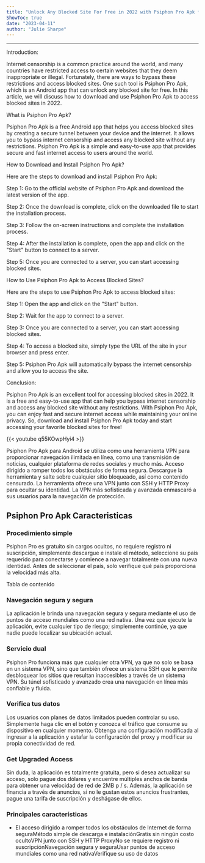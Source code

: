 ```yaml
---
title: "Unlock Any Blocked Site For Free in 2022 with Psiphon Pro Apk for Android - Download Now!"
ShowToc: true 
date: "2023-04-11"
author: "Julie Sharpe"
---
```

*****
Introduction:

Internet censorship is a common practice around the world, and many countries have restricted access to certain websites that they deem inappropriate or illegal. Fortunately, there are ways to bypass these restrictions and access blocked sites. One such tool is Psiphon Pro Apk, which is an Android app that can unlock any blocked site for free. In this article, we will discuss how to download and use Psiphon Pro Apk to access blocked sites in 2022.

What is Psiphon Pro Apk?

Psiphon Pro Apk is a free Android app that helps you access blocked sites by creating a secure tunnel between your device and the internet. It allows you to bypass internet censorship and access any blocked site without any restrictions. Psiphon Pro Apk is a simple and easy-to-use app that provides secure and fast internet access to users around the world.

How to Download and Install Psiphon Pro Apk?

Here are the steps to download and install Psiphon Pro Apk:

Step 1: Go to the official website of Psiphon Pro Apk and download the latest version of the app.

Step 2: Once the download is complete, click on the downloaded file to start the installation process.

Step 3: Follow the on-screen instructions and complete the installation process.

Step 4: After the installation is complete, open the app and click on the "Start" button to connect to a server.

Step 5: Once you are connected to a server, you can start accessing blocked sites.

How to Use Psiphon Pro Apk to Access Blocked Sites?

Here are the steps to use Psiphon Pro Apk to access blocked sites:

Step 1: Open the app and click on the "Start" button.

Step 2: Wait for the app to connect to a server.

Step 3: Once you are connected to a server, you can start accessing blocked sites.

Step 4: To access a blocked site, simply type the URL of the site in your browser and press enter.

Step 5: Psiphon Pro Apk will automatically bypass the internet censorship and allow you to access the site.

Conclusion:

Psiphon Pro Apk is an excellent tool for accessing blocked sites in 2022. It is a free and easy-to-use app that can help you bypass internet censorship and access any blocked site without any restrictions. With Psiphon Pro Apk, you can enjoy fast and secure internet access while maintaining your online privacy. So, download and install Psiphon Pro Apk today and start accessing your favorite blocked sites for free!

{{< youtube q55KOwpHyi4 >}} 



Psiphon Pro Apk para Android se utiliza como una herramienta VPN para proporcionar navegación ilimitada en línea, como una transmisión de noticias, cualquier plataforma de redes sociales y mucho más. Acceso dirigido a romper todos los obstáculos de forma segura. Descargue la herramienta y salte sobre cualquier sitio bloqueado, así como contenido censurado. La herramienta ofrece una VPN junto con SSH y HTTP Proxy para ocultar su identidad. La VPN más sofisticada y avanzada enmascaró a sus usuarios para la navegación de protección.
 
## Psiphon Pro Apk Caracteristicas
 
### Procedimiento simple
 
Psiphon Pro es gratuito sin cargos ocultos, no requiere registro ni suscripción, simplemente descargue e instale el método, seleccione su país requerido para conectarse y comience a navegar totalmente con una nueva identidad. Antes de seleccionar el país, solo verifique qué país proporciona la velocidad más alta.
 
Tabla de contenido
 
### Navegación segura y segura
 
La aplicación le brinda una navegación segura y segura mediante el uso de puntos de acceso mundiales como una red nativa. Una vez que ejecute la aplicación, evite cualquier tipo de riesgo; simplemente continúe, ya que nadie puede localizar su ubicación actual.
 
### Servicio dual
 
Psiphon Pro funciona más que cualquier otra VPN, ya que no solo se basa en un sistema VPN, sino que también ofrece un sistema SSH que le permite desbloquear los sitios que resultan inaccesibles a través de un sistema VPN. Su túnel sofisticado y avanzado crea una navegación en línea más confiable y fluida.
 
### Verifica tus datos
 
Los usuarios con planes de datos limitados pueden controlar su uso. Simplemente haga clic en el botón y conozca el tráfico que consume su dispositivo en cualquier momento. Obtenga una configuración modificada al ingresar a la aplicación y estafar la configuración del proxy y modificar su propia conectividad de red.
 
### Get Upgraded Access
 
Sin duda, la aplicación es totalmente gratuita, pero si desea actualizar su acceso, solo pague dos dólares y encuentre múltiples anchos de banda para obtener una velocidad de red de 2MB p / s. Además, la aplicación se financia a través de anuncios, si no le gustan estos anuncios frustrantes, pague una tarifa de suscripción y deshágase de ellos.
 
### Principales características
 
- El acceso dirigido a romper todos los obstáculos de Internet de forma seguraMétodo simple de descarga e instalaciónGratis sin ningún costo ocultoVPN junto con SSH y HTTP ProxyNo se requiere registro ni suscripciónNavegación segura y seguraUsar puntos de acceso mundiales como una red nativaVerifique su uso de datos

 




